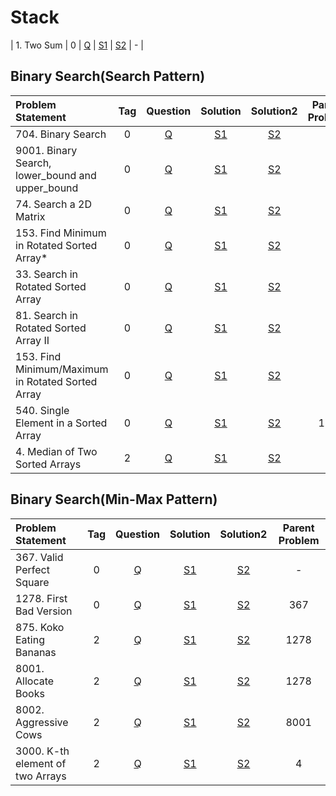 # Stack

| 1. Two Sum        |  0  | [Q]() | [S1]() | [S2]() |       -        |

## Binary Search(Search Pattern)
| Problem Statement                                 | Tag |                                       Question                                       |                                                          Solution                                                          |                                                               Solution2                                                                | Parent Problem |
|:--------------------------------------------------|:---:|:------------------------------------------------------------------------------------:|:--------------------------------------------------------------------------------------------------------------------------:|:--------------------------------------------------------------------------------------------------------------------------------------:|:--------------:|
| 704. Binary Search                                |  0  |            [Q](https://leetcode.com/problems/binary-search/description/)             |                                                           [S1]()                                                           |                     [S2](https://github.com/aatman-24/Leetcode-revision/blob/main/src/704.%20Binary%20Search.cpp)                      |       -        |
| 9001. Binary Search, lower_bound and upper_bound  |  0  |                                        [Q]()                                         |                                                           [S1]()                                                           |  [S2](https://github.com/aatman-24/Leetcode-revision/blob/main/src/9001.%20Binary%20Search%2C%20lower_bound%20and%20upper_bound.cpp)   |       -        |
| 74. Search a 2D Matrix                            |  0  |          [Q](https://leetcode.com/problems/search-a-2d-matrix/description/)          |            [S1](https://github.com/aatman-24/DSA/blob/main/LeetCode/Medium/74.%20Search%20a%202D%20Matrix.cpp)             |                 [S2](https://github.com/aatman-24/Leetcode-revision/blob/main/src/74.%20Search%20a%202D%20Matrix.cpp)                  |       -        |
| 153. Find Minimum in Rotated Sorted Array*        |  0  | [Q](https://leetcode.com/problems/find-minimum-in-rotated-sorted-array/description/) | [S1](https://github.com/aatman-24/DSA/blob/main/LeetCode/Medium/153.%20Find%20Minimum%20in%20Rotated%20Sorted%20Array.cpp) |      [S2](https://github.com/aatman-24/Leetcode-revision/blob/main/src/153.%20Find%20Minimum%20in%20Rotated%20Sorted%20Array.cpp)      |       -        |
| 33. Search in Rotated Sorted Array                |  0  |    [Q](https://leetcode.com/problems/search-in-rotated-sorted-array/description/)    |     [S1](https://github.com/aatman-24/DSA/blob/main/LeetCode/Medium/33.%20Search%20in%20Rotated%20Sorted%20Array.cpp)      |          [S2](https://github.com/aatman-24/Leetcode-revision/blob/main/src/33.%20Search%20in%20Rotated%20Sorted%20Array.cpp)           |       -        |
| 81. Search in Rotated Sorted Array II             |  0  |  [Q](https://leetcode.com/problems/search-in-rotated-sorted-array-ii/description/)   |   [S1](https://github.com/aatman-24/DSA/blob/main/LeetCode/Medium/81.%20Search%20in%20Rotated%20Sorted%20Array%20II.cpp)   |        [S2](https://github.com/aatman-24/Leetcode-revision/blob/main/src/81.%20Search%20in%20Rotated%20Sorted%20Array%20II.cpp)        |       -        |
| 153. Find Minimum/Maximum in Rotated Sorted Array |  0  | [Q](https://leetcode.com/problems/find-minimum-in-rotated-sorted-array/description/) | [S1](https://github.com/aatman-24/DSA/blob/main/LeetCode/Medium/153.%20Find%20Minimum%20in%20Rotated%20Sorted%20Array.cpp) | [S2](https://github.com/aatman-24/Leetcode-revision/blob/main/src/153.%20Find%20Minimum%7CMaximum%20in%20Rotated%20Sorted%20Array.cpp) |       -        |
| 540. Single Element in a Sorted Array             |  0  |   [Q](https://leetcode.com/problems/single-element-in-a-sorted-array/description/)   |   [S1](https://github.com/aatman-24/DSA/blob/main/LeetCode/Medium/540.%20Single%20Element%20in%20a%20Sorted%20Array.cpp)   |        [S2](https://github.com/aatman-24/Leetcode-revision/blob/main/src/540.%20Single%20Element%20in%20a%20Sorted%20Array.cpp)        |      153       |
| 4. Median of Two Sorted Arrays                    |  2  |           [Q](https://leetcode.com/problems/median-of-two-sorted-arrays/)            |        [S1](https://github.com/aatman-24/DSA/blob/main/LeetCode/Hard/4.%20Median%20of%20Two%20Sorted%20Arrays.cpp)         |            [S2](https://github.com/aatman-24/Leetcode-revision/blob/main/src/4.%20Median%20of%20Two%20Sorted%20Arrays.cpp)             |       -        |


## Binary Search(Min-Max Pattern)
| Problem Statement                | Tag |                                      Question                                      |                                              Solution                                              |                                                     Solution2                                                     | Parent Problem |
|:---------------------------------|:---:|:----------------------------------------------------------------------------------:|:--------------------------------------------------------------------------------------------------:|:-----------------------------------------------------------------------------------------------------------------:|:--------------:|
| 367. Valid Perfect Square        |  0  |        [Q](https://leetcode.com/problems/valid-perfect-square/description/)        | [S1](https://github.com/aatman-24/DSA/blob/main/LeetCode/Easy/367.%20Valid%20Perfect%20Square.cpp) |      [S2](https://github.com/aatman-24/Leetcode-revision/blob/main/src/367.%20Valid%20Perfect%20Square.cpp)       |       -        |
| 1278. First Bad Version          |  0  |         [Q](https://leetcode.com/problems/first-bad-version/description/)          |                                               [S1]()                                               |                                                      [S2]()                                                       |      367       |
| 875. Koko Eating Bananas         |  2  |        [Q](https://leetcode.com/problems/koko-eating-bananas/description/)         |                                               [S1]()                                               |       [S2](https://github.com/aatman-24/Leetcode-revision/blob/main/src/875.%20Koko%20Eating%20Bananas.cpp)       |      1278      |
| 8001. Allocate Books             |  2  |             [Q](https://www.interviewbit.com/problems/allocate-books/)             |                                               [S1]()                                               |          [S2](https://github.com/aatman-24/Leetcode-revision/blob/main/src/8001.%20Allocate%20Books.cpp)          |      1278      |
| 8002. Aggressive Cows            |  2  |  [Q](https://takeuforward.org/data-structure/aggressive-cows-detailed-solution/)   |                                               [S1]()                                               |         [S2](https://github.com/aatman-24/Leetcode-revision/blob/main/src/8002.%20Aggressive%20Cows.cpp)          |      8001      |
| 3000. K-th element of two Arrays |  2  | [Q](https://www.geeksforgeeks.org/problems/k-th-element-of-two-sorted-array1317/1) |                                               [S1]()                                               | [S2](https://github.com/aatman-24/Leetcode-revision/blob/main/src/3000.%20K-th%20element%20of%20two%20Arrays.cpp) |       4        |

